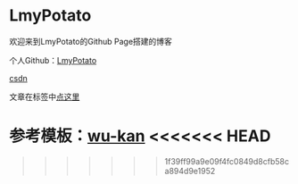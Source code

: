 # LmyPotato

欢迎来到LmyPotato的Github Page搭建的博客

个人Github：[LmyPotato](https://github.com/LmyPotato)

[csdn](https://blog.csdn.net/qq_45774073?spm=1000.2115.3001.5343)

文章在标签中[点这里](https://lmypotato.github.io/tags/)

参考模板：[wu-kan](https://github.com/wu-kan)
<<<<<<< HEAD
=======

>>>>>>> 1f39ff99a9e09f4fc0849d8cfb58ca894d9e1952

